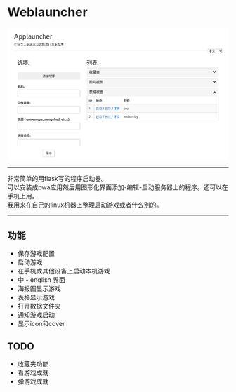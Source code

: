  # Weblauncher
 ![screenshot](screenshot.png) <hr>
非常简单的用flask写的程序启动器。<br>
可以安装成pwa应用然后用图形化界面添加-编辑-启动服务器上的程序。还可以在手机上用。<br>
我用来在自己的linux机器上整理启动游戏或者什么别的。<hr>
## 功能
- 保存游戏配置
- 启动游戏
- 在手机或其他设备上启动本机游戏
- 中 - english 界面
- 海报图显示游戏
- 表格显示游戏
- 打开数据文件夹
- 通知游戏启动
- 显示icon和cover
## TODO
- 收藏夹功能
- 看游戏成就
- 弹游戏成就